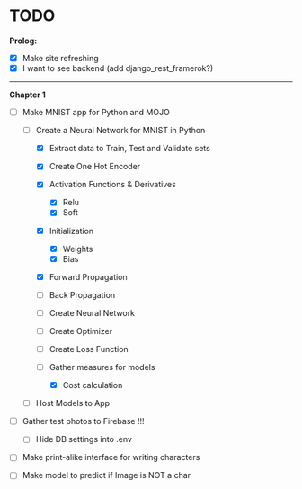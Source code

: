 # TODO

<b>Prolog:</b>

- [x] Make site refreshing
- [x] I want to see backend (add django_rest_framerok?)

---

<b>Chapter 1</b>

- [ ] Make MNIST app for Python and MOJO

  - [ ] Create a Neural Network for MNIST in Python

    - [x] Extract data to Train, Test and Validate sets
    - [x] Create One Hot Encoder
    - [x] Activation Functions & Derivatives
      - [x] Relu
      - [x] Soft
    - [x] Initialization
      - [x] Weights
      - [x] Bias
    - [x] Forward Propagation
    - [ ] Back Propagation
    
    - [ ] Create Neural Network
    - [ ] Create Optimizer
    - [ ] Create Loss Function
    - [ ] Gather measures for models
      - [X] Cost calculation
  - [ ] Host Models to App

- [ ] Gather test photos to Firebase !!!
  - [ ] Hide DB settings into .env
- [ ] Make print-alike interface for writing characters
- [ ] Make model to predict if Image is NOT a char
